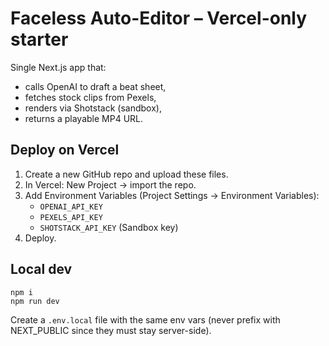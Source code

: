 
# Faceless Auto-Editor – Vercel-only starter

Single Next.js app that:
- calls OpenAI to draft a beat sheet,
- fetches stock clips from Pexels,
- renders via Shotstack (sandbox),
- returns a playable MP4 URL.

## Deploy on Vercel
1) Create a new GitHub repo and upload these files.
2) In Vercel: New Project → import the repo.
3) Add Environment Variables (Project Settings → Environment Variables):
   - `OPENAI_API_KEY`
   - `PEXELS_API_KEY`
   - `SHOTSTACK_API_KEY` (Sandbox key)
4) Deploy.

## Local dev
```
npm i
npm run dev
```
Create a `.env.local` file with the same env vars (never prefix with NEXT_PUBLIC since they must stay server-side).

